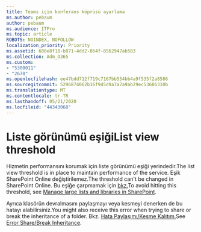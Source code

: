 ```yaml
---
title: Teams için konferans köprüsü ayarlama
ms.author: pebaum
author: pebaum
ms.audience: ITPro
ms.topic: article
ROBOTS: NOINDEX, NOFOLLOW
localization_priority: Priority
ms.assetid: 686e8f18-b871-4dd2-864f-8562947ab583
ms.collection: Adm_O365
ms.custom:
- "5300011"
- "2670"
ms.openlocfilehash: ee47bdd712f719c7167bb554bb4a9f535f2a8586
ms.sourcegitcommit: 5296874062b16f945d9a7a7a9ab29ec53686310b
ms.translationtype: MT
ms.contentlocale: tr-TR
ms.lasthandoff: 05/21/2020
ms.locfileid: "44343068"
---
```

# <a name="list-view-threshold"></a><span data-ttu-id="c5b8f-102">Liste görünümü eşiği</span><span class="sxs-lookup"><span data-stu-id="c5b8f-102">List view threshold</span></span>

<span data-ttu-id="c5b8f-103">Hizmetin performansını korumak için liste görünümü eşiği yerindedir.</span><span class="sxs-lookup"><span data-stu-id="c5b8f-103">The list view threshold is in place to maintain performance of the service.</span></span> <span data-ttu-id="c5b8f-104">Eşik SharePoint Online değiştirilemez.</span><span class="sxs-lookup"><span data-stu-id="c5b8f-104">The threshold can't be changed in SharePoint Online.</span></span> <span data-ttu-id="c5b8f-105">Bu eşiğe çarpmamak için [bkz.](https://support.office.com/article/manage-large-lists-and-libraries-in-sharepoint-b8588dae-9387-48c2-9248-c24122f07c59)</span><span class="sxs-lookup"><span data-stu-id="c5b8f-105">To avoid hitting this threshold, see [Manage large lists and libraries in SharePoint](https://support.office.com/article/manage-large-lists-and-libraries-in-sharepoint-b8588dae-9387-48c2-9248-c24122f07c59).</span></span>

<span data-ttu-id="c5b8f-106">Ayrıca klasörün devralmasını paylaşmayı veya kesmeyi denerken de bu hatayı alabilirsiniz.</span><span class="sxs-lookup"><span data-stu-id="c5b8f-106">You might also receive this error when trying to share or break the inheritance of a folder.</span></span> <span data-ttu-id="c5b8f-107">Bkz. [Hata Paylaşımı/Kesme Kalıtım.](https://docs.microsoft.com/SharePoint/troubleshoot/lists-and-libraries/error-share-break-inheritance)</span><span class="sxs-lookup"><span data-stu-id="c5b8f-107">See [Error Share/Break Inheritance](https://docs.microsoft.com/SharePoint/troubleshoot/lists-and-libraries/error-share-break-inheritance).</span></span>
